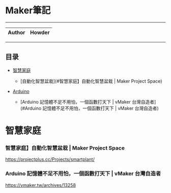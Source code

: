 Maker筆記
===========================

****
	
|Author|Howder|
|---|---|


****
## 目录
* [智慧家庭](#智慧家庭)
	* [自動化智慧盆栽](#智慧家庭】自動化智慧盆栽 | Maker Project Space)
  
* [Arduino](#Arduino)
	* [Arduino 記憶體不足不用怕，一個函數打天下 | vMaker 台灣自造者](#Arduino 記憶體不足不用怕，一個函數打天下 | vMaker 台灣自造者)

# 智慧家庭
### 智慧家庭】自動化智慧盆栽 | Maker Project Space
https://projectplus.cc/Projects/smartplant/

### Arduino 記憶體不足不用怕，一個函數打天下 | vMaker 台灣自造者
https://vmaker.tw/archives/13258
